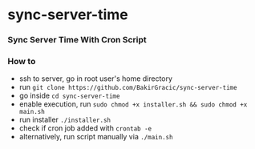 # sync-server-time

### Sync Server Time With Cron Script

### How to
- ssh to server, go in root user's home directory
- run `git clone https://github.com/BakirGracic/sync-server-time`
- go inside `cd sync-server-time`
- enable execution, run `sudo chmod +x installer.sh && sudo chmod +x main.sh`
- run installer `./installer.sh`
- check if cron job added with `crontab -e`
- alternatively, run script manually via `./main.sh`
